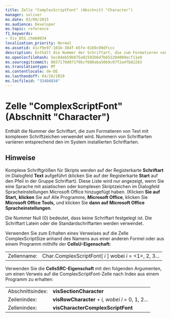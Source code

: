 ```yaml
---
title: Zelle "ComplexScriptFont" (Abschnitt "Character")
manager: soliver
ms.date: 03/09/2015
ms.audience: Developer
ms.topic: reference
f1_keywords:
- Vis_DSS.chm60034
localization_priority: Normal
ms.assetid: e1cf9e97-101b-384f-65fe-0169c89dfccc
description: Enthält die Nummer der Schriftart, die zum Formatieren von Text mit komplexen Schriftzeichen verwendet wird. Nummern von Schriftarten variieren entsprechend den im System installierten Schriftarten.
ms.openlocfilehash: 5ec8deb59b875a01592b6d7b652204089ecf11e0
ms.sourcegitcommit: 8657170d071f9bcf680aba50b9c07f2a4fb82283
ms.translationtype: MT
ms.contentlocale: de-DE
ms.lasthandoff: 04/28/2019
ms.locfileid: "33404834"
---
```

# <a name="complexscriptfont-cell-character-section"></a>Zelle "ComplexScriptFont" (Abschnitt "Character")

Enthält die Nummer der Schriftart, die zum Formatieren von Text mit komplexen Schriftzeichen verwendet wird. Nummern von Schriftarten variieren entsprechend den im System installierten Schriftarten. 
  
## <a name="remarks"></a>Hinweise

Komplexe Schriftgrößen für Skripts werden auf der Registerkarte **Schriftart** im  Dialogfeld **Text** aufgeführt (klicken Sie auf der Registerkarte **Start** auf den Pfeil in der Gruppe Schriftart). Diese Liste wird nur angezeigt, wenn Sie eine Sprache mit  asiatischen oder komplexen Skriptzeichen im Dialogfeld Spracheinstellungen Microsoft Office hinzugefügt haben. (Klicken **Sie auf Start,** **klicken** Sie auf Alle Programme, **Microsoft Office**, klicken Sie **Microsoft Office Tools,** und klicken Sie **dann auf Microsoft Office Spracheinstellungen**.
  
Die Nummer Null (0) bedeutet, dass keine Schriftart festgelegt ist. Die Schriftart Latein oder die Standardschriftarten werden verwendet.
  
Verwenden Sie zum Erhalten eines Verweises auf die Zelle ComplexScriptSize anhand des Namens aus einer anderen Formel oder aus einem Programm mithilfe der **CellsU-Eigenschaft:** 
  
|||
|:-----|:-----|
|Zellenname:  <br/> |Char.ComplexScriptFont[ *i*  ] wobei  *i*  = <1>, 2, 3...  <br/> |
   
Verwenden Sie die **CellsSRC-Eigenschaft** mit den folgenden Argumenten, um einen Verweis auf die ComplexScriptFont-Zelle nach Index aus einem Programm zu erhalten: 
  
|||
|:-----|:-----|
|Abschnittsindex:  <br/> |**visSectionCharacter** <br/> |
|Zeilenindex:  <br/> |**visRowCharacter**  +   *i,* *wobei i* = 0, 1, 2...  <br/> |
|Zellenindex:  <br/> |**visCharacterComplexScriptFont** <br/> |
   

